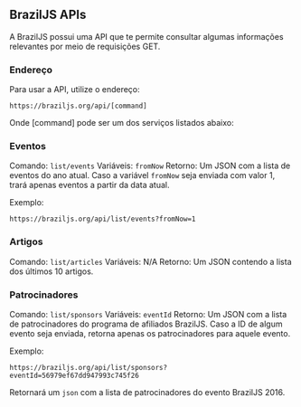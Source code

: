 ## BrazilJS APIs

A BrazilJS possui uma API que te permite consultar algumas informações relevantes por meio de requisições GET.

### Endereço

Para usar a API, utilize o endereço:

`https://braziljs.org/api/[command]`

Onde [command] pode ser um dos serviços listados abaixo:

### Eventos

Comando: `list/events`
Variáveis: `fromNow`
Retorno: Um JSON com a lista de eventos do ano atual.
Caso a variável `fromNow` seja enviada com valor 1, trará apenas eventos a partir da data atual.

Exemplo:

`https://braziljs.org/api/list/events?fromNow=1`

### Artigos

Comando: `list/articles`
Variáveis: N/A
Retorno: Um JSON contendo a lista dos últimos 10 artigos.

### Patrocinadores

Comando: `list/sponsors`
Variáveis: `eventId`
Retorno: Um JSON com a lista de patrocinadores do programa de afiliados BrazilJS.
Caso a ID de algum evento seja enviada, retorna apenas os patrocinadores para aquele evento.

Exemplo:

`https://braziljs.org/api/list/sponsors?eventId=56979ef67dd947993c745f26`

Retornará um `json` com a lista de patrocinadores do evento BrazilJS 2016.



